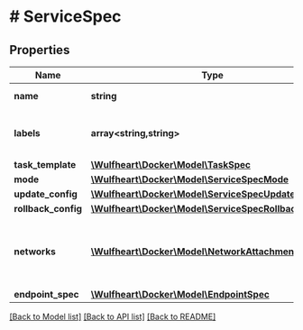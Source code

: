 # # ServiceSpec

## Properties

Name | Type | Description | Notes
------------ | ------------- | ------------- | -------------
**name** | **string** | Name of the service. | [optional]
**labels** | **array<string,string>** | User-defined key/value metadata. | [optional]
**task_template** | [**\Wulfheart\Docker\Model\TaskSpec**](TaskSpec.md) |  | [optional]
**mode** | [**\Wulfheart\Docker\Model\ServiceSpecMode**](ServiceSpecMode.md) |  | [optional]
**update_config** | [**\Wulfheart\Docker\Model\ServiceSpecUpdateConfig**](ServiceSpecUpdateConfig.md) |  | [optional]
**rollback_config** | [**\Wulfheart\Docker\Model\ServiceSpecRollbackConfig**](ServiceSpecRollbackConfig.md) |  | [optional]
**networks** | [**\Wulfheart\Docker\Model\NetworkAttachmentConfig[]**](NetworkAttachmentConfig.md) | Specifies which networks the service should attach to. | [optional]
**endpoint_spec** | [**\Wulfheart\Docker\Model\EndpointSpec**](EndpointSpec.md) |  | [optional]

[[Back to Model list]](../../README.md#models) [[Back to API list]](../../README.md#endpoints) [[Back to README]](../../README.md)
